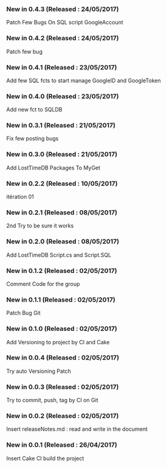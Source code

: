 ### New in 0.4.3 (Released : 24/05/2017)
 
Patch Few Bugs On SQL script GoogleAccount
 
### New in 0.4.2 (Released : 24/05/2017)
 
Patch few bug
 
### New in 0.4.1 (Released : 23/05/2017)
 
Add few SQL fcts to start manage GoogleID and GoogleToken
 
### New in 0.4.0 (Released : 23/05/2017)
 
Add new fct to SQLDB
 
### New in 0.3.1 (Released : 21/05/2017)
 
Fix few posting bugs
 
### New in 0.3.0 (Released : 21/05/2017)
 
Add LostTimeDB Packages To MyGet
 
### New in 0.2.2 (Released : 10/05/2017)
 
itération 01
 
### New in 0.2.1 (Released : 08/05/2017)
 
2nd Try to be sure it works
 
### New in 0.2.0 (Released : 08/05/2017)
 
Add LostTimeDB Script.cs and Script.SQL
 
### New in 0.1.2 (Released : 02/05/2017)
 
Comment Code for the group
 
### New in 0.1.1 (Released : 02/05/2017)
 
Patch Bug Git
 
### New in 0.1.0 (Released : 02/05/2017)
 
Add Versioning to project by CI and Cake
 
### New in 0.0.4 (Released : 02/05/2017)
 
Try auto Versioning Patch
 
### New in 0.0.3 (Released : 02/05/2017)
 
Try to commit, push, tag by CI on Git
 
### New in 0.0.2 (Released : 02/05/2017)
 
Insert releaseNotes.md : read and write in the document
 
### New in 0.0.1 (Released : 26/04/2017)

Insert Cake CI build the project
